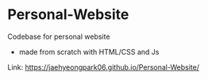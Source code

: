 # Personal-Website
Codebase for personal website
- made from scratch with HTML/CSS and Js

Link: https://jaehyeongpark06.github.io/Personal-Website/


